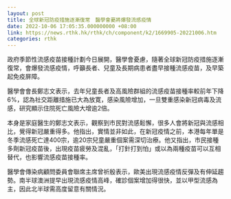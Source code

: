 ```yaml
---
layout: post
title: 全球新冠防疫措施逐漸復常　醫學會憂將爆發流感疫情
date: 2022-10-06 17:05:35.000000000 +08:00
link: https://news.rthk.hk/rthk/ch/component/k2/1669905-20221006.htm
categories: rthk
---
```


政府季節性流感疫苗接種計劃今日展開，醫學會憂慮，隨著全球新冠防疫措施逐漸復常，會爆發流感疫情，呼籲長者、兒童及長期病患者盡早接種流感疫苗，及早築起免疫屏障。 

醫學會會長鄭志文表示，去年兒童長者及高風險群組的流感疫苗接種率較前年下降6%，認為社交距離措施已大為放寛，感染風險增加，一旦雙重感染新冠病毒及流感，研究顯示住院死亡風險大增逾2倍。 

本身是家庭醫生的鄭志文表示，觀察到市民對流感鬆懈，很多人會將新冠與流感相比，覺得新冠嚴重得多。他指出，實情並非如此，在新冠疫情之前，本港每年單是冬季流感死亡達400宗，逾20宗兒童嚴重個案需深切治療。他又指出，市民接種多劑新冠疫苗後，出現疫苗疲勞及混亂，「打針打到怕」或以為兩種疫苗可以互相替代，也影響流感疫苗接種率。 

醫學會傳染病顧問委員會聯席主席曾祈殷表示，歐美出現流感疫情反彈及有伸延趨勢。南半球澳洲提早出現流感疫情高峰，確診個案增加得很快，並以甲型流感為主，因此北半球需高度留意有關情況。

